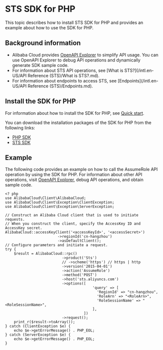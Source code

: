 # STS SDK for PHP

This topic describes how to install STS SDK for PHP and provides an example about how to use the SDK for PHP.

## Background information

-   Alibaba Cloud provides [OpenAPI Explorer](https://api.aliyun.com/) to simplify API usage. You can use OpenAPI Explorer to debug API operations and dynamically generate SDK sample code.
-   For information about STS API operations, see [What is STS?](/intl.en-US/API Reference (STS)/What is STS?.md).
-   For information about endpoints to access STS, see [Endpoints](/intl.en-US/API Reference (STS)/Endpoints.md).

## Install the SDK for PHP

For information about how to install the SDK for PHP, see [Quick start]().

You can download the installation packages of the SDK for PHP from the following links:

-   [PHP SDK](https://github.com/aliyun/openapi-sdk-php)
-   [STS SDK](https://github.com/aliyun/openapi-sdk-php/tree/master/src/Sts)

## Example

The following code provides an example on how to call the AssumeRole API operation by using the SDK for PHP. For information about other API operations, visit [OpenAPI Explorer](https://api.aliyun.com/), debug API operations, and obtain sample code.

```
<? php
use AlibabaCloud\Client\AlibabaCloud;
use AlibabaCloud\Client\Exception\ClientException;
use AlibabaCloud\Client\Exception\ServerException;

// Construct an Alibaba Cloud client that is used to initiate requests.
// When you construct the client, specify the AccessKey ID and AccessKey secret.
AlibabaCloud::accessKeyClient('<accessKeyId>', '<accessSecret>')
                        ->regionId('cn-hangzhou')
                        ->asDefaultClient();
// Configure parameters and initiate a request.
try {
    $result = AlibabaCloud::rpc()
                          ->product('Sts')
                          // ->scheme('https') // https | http
                          ->version('2015-04-01')
                          ->action('AssumeRole')
                          ->method('POST')
                          ->host('sts.aliyuncs.com')
                          ->options([
                                        'query' => [
                                          'RegionId' => "cn-hangzhou",
                                          'RoleArn' => "<RoleArn>",
                                          'RoleSessionName' => "<RoleSessionName>",
                                        ],
                                    ])
                          ->request();
    print_r($result->toArray());
} catch (ClientException $e) {
    echo $e->getErrorMessage() . PHP_EOL;
} catch (ServerException $e) {
    echo $e->getErrorMessage() . PHP_EOL;
}
```

